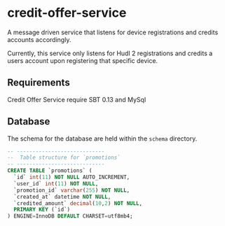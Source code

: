 credit-offer-service
====================

A message driven service that listens for device registrations and credits accounts accordingly. 

Currently, this service only listens for Hudl 2 registrations and credits a users account upon registering that specific device.

## Requirements

Credit Offer Service require SBT 0.13 and MySql

## Database

The schema for the database are held within the `schema` directory. 

```sql
-- ----------------------------
--  Table structure for `promotions`
-- ----------------------------
CREATE TABLE `promotions` (
  `id` int(11) NOT NULL AUTO_INCREMENT,
  `user_id` int(11) NOT NULL,
  `promotion_id` varchar(255) NOT NULL,
  `created_at` datetime NOT NULL,
  `credited_amount` decimal(10,2) NOT NULL,
  PRIMARY KEY (`id`)
) ENGINE=InnoDB DEFAULT CHARSET=utf8mb4;

```